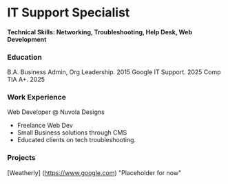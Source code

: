 # IT Support Specialist

#### Technical Skills: Networking, Troubleshooting, Help Desk, Web Development

### Education
B.A. Business Admin, Org Leadership. 2015
Google IT Support. 2025
Comp TIA A+. 2025

### Work Experience
Web Developer @ Nuvola Designs
- Freelance Web Dev
- Small Business solutions through CMS
- Educated clients on tech troubleshooting.

### Projects
[Weatherly] (https://www.google.com)  "Placeholder for now"

